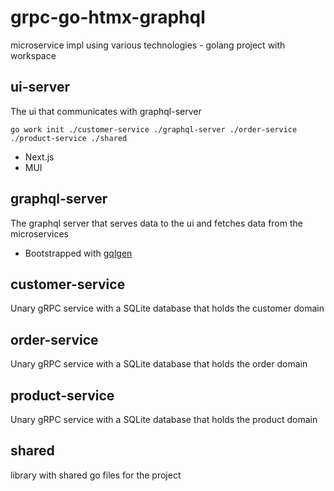 # grpc-go-htmx-graphql

microservice impl using various technologies - golang project with workspace

## ui-server

The ui that communicates with graphql-server

``
go work init ./customer-service ./graphql-server ./order-service ./product-service ./shared
``

* Next.js
* MUI

## graphql-server

The graphql server that serves data to the ui and fetches data from the microservices

* Bootstrapped with [gqlgen](https://gqlgen.com/)

## customer-service

Unary gRPC service with a SQLite database that holds the customer domain

## order-service

Unary gRPC service with a SQLite database that holds the order domain

## product-service

Unary gRPC service with a SQLite database that holds the product domain

## shared

library with shared go files for the project


